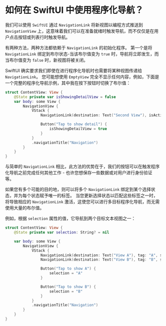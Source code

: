 如何在 SwiftUI 中使用程序化导航？
===

我们可以使用 `SwiftUI` 通过 `NavigationLink` 将新视图以编程方式推送到 `NavigationView` 上，这意味着我们可以在准备就绪时触发导航，而不仅仅是在用户点击按钮或列表行时触发导航。

有两种方法，两种方法都依赖于 `NavigationLink` 的初始化程序。 第一个是将 `NavigationLink` 绑定到布尔状态-当该布尔值变为 `true` 时，导航将立即发生，而当布尔值变为 `false` 时，新视图将被关闭。

SwiftUI 确实要求我们即使在进行程序化导航时也需要将某种视图传递给 `NavigationLink`。 您可能想使用 `EmptyView` 完全不显示任何内容，例如，下面是一个完整的程序化导航示例，其中我在按下按钮时切换了布尔值：

```swift
struct ContentView: View {
    @State private var isShowingDetailView = false
    var body: some View {
        NavigationView {
            VStack {
                NavigationLink(destination: Text("Second View"), isActive: $isShowingDetailView) { EmptyView() }

                Button("Tap to show detail") {
                    isShowingDetailView = true
                }
            }
            .navigationTitle("Navigation")
        }
    }
}
```

与简单的 `NavigationLink` 相比，此方法的优势在于，我们的按钮可以在触发程序化导航之前完成任何其他工作 - 也许您想保存一些数据或对用户进行身份验证等。

如果您有多个可能的目的地，则可以将多个 `NavigationLink` 绑定到某个选择状态，并为每个状态赋予唯一的标签。 当您更新选择状态以匹配这些标签之一时，将导致相应的 `NavigationLink` 激活，这使您可以进行多目标程序化导航，而无需使用大量的布尔值。

例如，根据 `selection` 属性的值，它导航到两个目标文本视图之一：

```swift
struct ContentView: View {
    @State private var selection: String? = nil

    var body: some View {
        NavigationView {
            VStack {
                NavigationLink(destination: Text("View A"), tag: "A", selection: $selection) { EmptyView() }
                NavigationLink(destination: Text("View B"), tag: "B", selection: $selection) { EmptyView() }

                Button("Tap to show A") {
                    selection = "A"
                }

                Button("Tap to show B") {
                    selection = "B"
                }
            }
            .navigationTitle("Navigation")
        }
    }
}
```